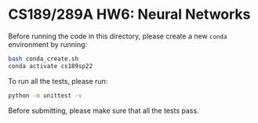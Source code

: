 # CS189/289A HW6: Neural Networks

Before running the code in this directory, please create a new `conda`
environment by running:
```sh
bash conda_create.sh
conda activate cs189sp22
```

To run all the tests, please run:
```sh
python -m unittest -v
```

Before submitting, please make sure that all the tests pass.
